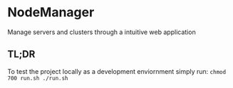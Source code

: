# NodeManager
Manage servers and clusters through a intuitive web application 

## TL;DR

To test the project locally as a development enviornment simply run:
`
chmod 700 run.sh
./run.sh
`

